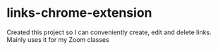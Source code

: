 # links-chrome-extension
Created this project so I can conveniently create, edit and delete links. Mainly uses it for my Zoom classes
